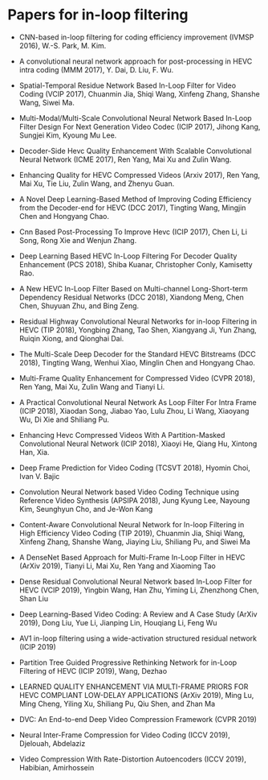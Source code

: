 # Papers for in-loop filtering

- CNN-based in-loop filtering for coding efficiency improvement (IVMSP 2016), W.-S. Park, M. Kim.

- A convolutional neural network approach for post-processing in HEVC intra coding (MMM 2017), Y. Dai, D. Liu, F. Wu.

- Spatial-Temporal Residue Network Based In-Loop Filter for Video Coding (VCIP 2017), Chuanmin Jia, Shiqi Wang, Xinfeng Zhang, Shanshe Wang, Siwei Ma.

- Multi-Modal/Multi-Scale Convolutional Neural Network Based In-Loop Filter Design For Next Generation Video Codec (ICIP 2017), Jihong Kang, Sungjei Kim, Kyoung Mu Lee.

- Decoder-Side Hevc Quality Enhancement With Scalable Convolutional Neural Network (ICME 2017), Ren Yang, Mai Xu and Zulin Wang.

- Enhancing Quality for HEVC Compressed Videos (Arxiv 2017), Ren Yang, Mai Xu, Tie Liu, Zulin Wang, and Zhenyu Guan.

- A Novel Deep Learning-Based Method of Improving Coding Efficiency from the Decoder-end for HEVC (DCC 2017), Tingting Wang, Mingjin Chen and Hongyang Chao.

- Cnn Based Post-Processing To Improve Hevc (ICIP 2017), Chen Li, Li Song, Rong Xie and Wenjun Zhang.

- Deep Learning Based HEVC In-Loop Filtering For Decoder Quality Enhancement (PCS 2018), Shiba Kuanar, Christopher Conly, Kamisetty Rao.

- A New HEVC In-Loop Filter Based on Multi-channel Long-Short-term Dependency Residual Networks (DCC 2018), Xiandong Meng, Chen Chen, Shuyuan Zhu, and Bing Zeng.

- Residual Highway Convolutional Neural Networks for in-loop Filtering in HEVC (TIP 2018), Yongbing Zhang, Tao Shen, Xiangyang Ji, Yun Zhang, Ruiqin Xiong, and Qionghai Dai.

- The Multi-Scale Deep Decoder for the Standard HEVC Bitstreams (DCC 2018), Tingting Wang, Wenhui Xiao, Minglin Chen and Hongyang Chao.

- Multi-Frame Quality Enhancement for Compressed Video (CVPR 2018), Ren Yang, Mai Xu, Zulin Wang and Tianyi Li.

- A Practical Convolutional Neural Network As Loop Filter For Intra Frame (ICIP 2018), Xiaodan Song, Jiabao Yao, Lulu Zhou, Li Wang, Xiaoyang Wu, Di Xie and Shiliang Pu.

- Enhancing Hevc Compressed Videos With A Partition-Masked Convolutional Neural Network (ICIP 2018), Xiaoyi He, Qiang Hu, Xintong Han, Xia.

- Deep Frame Prediction for Video Coding (TCSVT 2018), Hyomin Choi, Ivan V. Bajic

- Convolution Neural Network based Video Coding Technique using Reference Video Synthesis (APSIPA 2018), Jung Kyung Lee, Nayoung Kim, Seunghyun Cho, and Je-Won Kang

- Content-Aware Convolutional Neural Network for In-loop Filtering in High Efficiency Video Coding (TIP 2019), Chuanmin Jia, Shiqi Wang, Xinfeng Zhang, Shanshe Wang, Jiaying Liu, Shiliang Pu, and Siwei Ma

- A DenseNet Based Approach for Multi-Frame In-Loop Filter in HEVC (ArXiv 2019), Tianyi Li, Mai Xu, Ren Yang and Xiaoming Tao 

- Dense Residual Convolutional Neural Network based In-Loop Filter for HEVC (VCIP 2019), Yingbin Wang, Han Zhu, Yiming Li, Zhenzhong Chen, Shan Liu

- Deep Learning-Based Video Coding: A Review and A Case Study (ArXiv 2019), Dong Liu, Yue Li, Jianping Lin, Houqiang Li, Feng Wu

- AV1 in-loop filtering using a wide-activation structured residual network (ICIP 2019)

- Partition Tree Guided Progressive Rethinking Network for in-Loop Filtering of HEVC (ICIP 2019), Wang, Dezhao

- LEARNED QUALITY ENHANCEMENT VIA MULTI-FRAME PRIORS FOR HEVC COMPLIANT LOW-DELAY APPLICATIONS (ArXiv 2019), Ming Lu, Ming Cheng, Yiling Xu, Shiliang Pu, Qiu Shen, and Zhan Ma

- DVC: An End-to-end Deep Video Compression Framework (CVPR 2019)

- Neural Inter-Frame Compression for Video Coding (ICCV 2019), Djelouah, Abdelaziz

- Video Compression With Rate-Distortion Autoencoders (ICCV 2019), Habibian, Amirhossein
